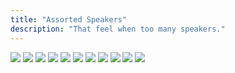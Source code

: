 ```yaml
---
title: "Assorted Speakers"
description: "That feel when too many speakers."
---
```


<img class='down-1 full-width shadow' src='/assets/assorted/1.jpg'>
<img class='down-1 full-width shadow' src='/assets/assorted/2.jpg'>
<img class='down-1 full-width shadow' src='/assets/assorted/3.jpg'>
<img class='down-1 full-width shadow' src='/assets/assorted/4.jpg'>
<img class='down-1 full-width shadow' src='/assets/assorted/5.jpg'>
<img class='down-1 full-width shadow' src='/assets/assorted/6.jpg'>
<img class='down-1 full-width shadow' src='/assets/assorted/7.jpg'>
<img class='down-1 full-width shadow' src='/assets/assorted/8.jpg'>
<img class='down-1 full-width shadow' src='/assets/assorted/9.jpg'>
<img class='down-1 full-width shadow' src='/assets/assorted/10.jpg'>
<img class='down-1 full-width shadow' src='/assets/assorted/11.jpg'>